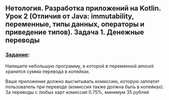 ## Нетология. Разработка приложений на Kotlin. Урок 2 (Отличия от Java: immutability, переменные, типы данных, операторы и приведение типов). Задача 1. Денежные переводы

### [Задание](https://github.com/netology-code/kt-homeworks/tree/master/02_basics):

Напишите небольшую программу, в которой в переменной amount хранится сумма перевода в копейках.

Ваше приложение должно высчитывать комиссию, которую заплатит пользователь при переводе (комиссия также должна быть в копейках). За переводы с любых карт комиссия 0.75%, минимум 35 рублей